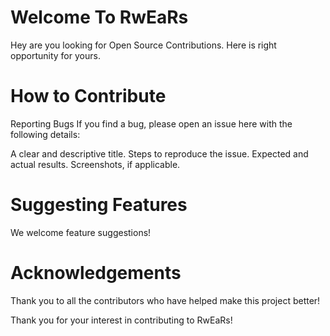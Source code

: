 
# Welcome To RwEaRs

Hey are you looking for Open Source Contributions.
Here is right opportunity for yours.

# How to Contribute
Reporting Bugs
If you find a bug,
please open an issue here with the following details:

A clear and descriptive title.
Steps to reproduce the issue.
Expected and actual results.
Screenshots, if applicable.

# Suggesting Features
We welcome feature suggestions!
 
# Acknowledgements
Thank you to all the contributors who have helped make this project better!


Thank you for your interest in contributing to RwEaRs!
